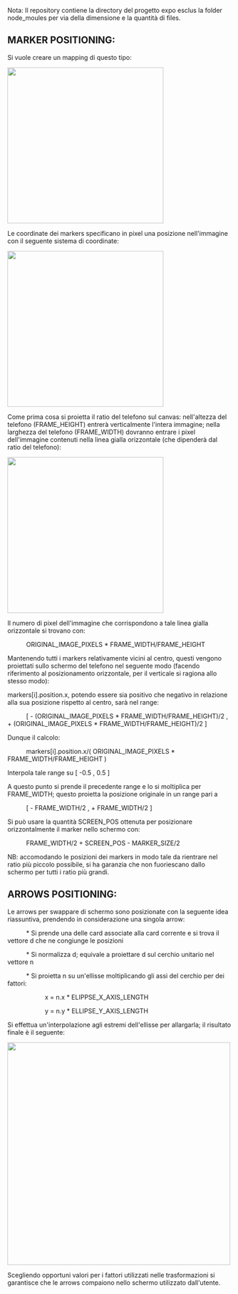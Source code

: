 Nota: Il repository contiene la directory del progetto expo esclus la folder node_moules per via della dimensione e la quantità di files.

## MARKER POSITIONING:

Si vuole creare un mapping di questo tipo:

<img src="https://github.com/Gladdo/Progetto-Tesi-Front-End/assets/94845303/8ca0d324-8c48-4178-b248-00f11da3123e" width="350" height="350">

Le coordinate dei markers specificano in pixel una posizione nell'immagine con il seguente sistema di coordinate:

<img src="https://github.com/Gladdo/Progetto-Tesi-Front-End/assets/94845303/fd055ffc-4934-4d0a-8097-225ff505a303" width="350" height="350">

Come prima cosa si proietta il ratio del telefono sul canvas: nell'altezza del telefono (FRAME_HEIGHT) entrerà verticalmente l'intera immagine; nella larghezza del telefono (FRAME_WIDTH) dovranno entrare i pixel dell'immagine contenuti nella linea gialla orizzontale (che dipenderà dal ratio del telefono):

<img src="https://github.com/Gladdo/Progetto-Tesi-Front-End/assets/94845303/2e5aa314-f470-453c-8715-18d6a23c5c3a" width="350" height="350">

Il numero di pixel dell'immagine che corrispondono a tale linea gialla orizzontale si trovano con: 

&emsp;&emsp;&emsp;ORIGINAL_IMAGE_PIXELS * FRAME_WIDTH/FRAME_HEIGHT

Mantenendo tutti i markers relativamente vicini al centro, questi vengono proiettati sullo schermo del telefono nel seguente modo (facendo riferimento al posizionamento orizzontale, per il verticale si ragiona allo stesso modo):

markers[i].position.x, potendo essere sia positivo che negativo in relazione alla sua posizione rispetto al centro, sarà nel range: 

&emsp;&emsp;&emsp;[ - (ORIGINAL_IMAGE_PIXELS * FRAME_WIDTH/FRAME_HEIGHT)/2 , + (ORIGINAL_IMAGE_PIXELS * FRAME_WIDTH/FRAME_HEIGHT)/2 ]

Dunque il calcolo: 

&emsp;&emsp;&emsp;markers[i].position.x/( ORIGINAL_IMAGE_PIXELS * FRAME_WIDTH/FRAME_HEIGHT )

Interpola tale range su [ -0.5 , 0.5 ]

A questo punto si prende il precedente range e lo si moltiplica per FRAME_WIDTH; questo proietta la posizione originale in un range pari a 

&emsp;&emsp;&emsp;[ - FRAME_WIDTH/2 , + FRAME_WIDTH/2 ]

Si può usare la quantità SCREEN_POS ottenuta per posizionare orizzontalmente il marker nello schermo con:

&emsp;&emsp;&emsp;FRAME_WIDTH/2 + SCREEN_POS - MARKER_SIZE/2

NB: accomodando le posizioni dei markers in modo tale da rientrare nel ratio più piccolo possibile, si ha garanzia che non fuoriescano dallo schermo per tutti i ratio più grandi. 

## ARROWS POSITIONING:

Le arrows per swappare di schermo sono posizionate con la seguente idea riassuntiva, prendendo in considerazione una singola arrow:

&emsp;&emsp;&emsp;* Si prende una delle card associate alla card corrente e si trova il vettore d che ne congiunge le posizioni

&emsp;&emsp;&emsp;* Si normalizza d; equivale a proiettare d sul cerchio unitario nel vettore n

&emsp;&emsp;&emsp;* Si proietta n su un'ellisse moltiplicando gli assi del cerchio per dei fattori:

&emsp;&emsp;&emsp;&emsp;&emsp;&emsp;x = n.x * ELIPPSE_X_AXIS_LENGTH

&emsp;&emsp;&emsp;&emsp;&emsp;&emsp;y = n.y * ELLIPSE_Y_AXIS_LENGTH

Si effettua un'interpolazione agli estremi dell'ellisse per allargarla; il risultato finale è il seguente:

<img src="https://github.com/Gladdo/Progetto-Tesi-Front-End/assets/94845303/2a6a38a9-3e34-480c-a12d-6abc6608dc4b" height="500">


Scegliendo opportuni valori per i fattori utilizzati nelle trasformazioni si garantisce che le arrows compaiono nello schermo utilizzato dall'utente.

